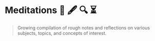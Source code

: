 <h1 align="left">Meditations 📜 🖋 🔍 ⏳</h1>

> Growing compilation of rough notes and reflections on various subjects, topics, and concepts of interest.
